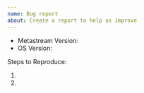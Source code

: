 ```yaml
---
name: Bug report
about: Create a report to help us improve
---
```


<!-- Please search existing issues to avoid creating duplicates. -->

<!-- Open the main menu to find the version. -->
- Metastream Version:
- OS Version:

Steps to Reproduce:

1.
2.
